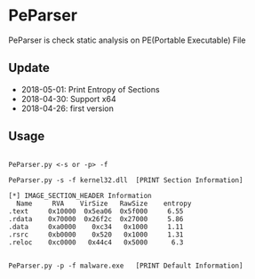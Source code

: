 # PeParser
PeParser is check static analysis on PE(Portable Executable) File


## Update
* 2018-05-01: Print Entropy of Sections
* 2018-04-30: Support x64
* 2018-04-26: first version


## Usage
<pre><code>
PeParser.py <-s or -p> -f <filename>

PeParser.py -s -f kernel32.dll  [PRINT Section Information]

[*] IMAGE_SECTION_HEADER Information
  Name     RVA    VirSize   RawSize    entropy
.text     0x10000  0x5ea06  0x5f000     6.55
.rdata    0x70000  0x26f2c  0x27000     5.86
.data     0xa0000    0xc34   0x1000     1.11
.rsrc     0xb0000    0x520   0x1000     1.31
.reloc    0xc0000   0x44c4   0x5000      6.3
</code></pre>

<pre><code>
PeParser.py -p -f malware.exe   [PRINT Default Information]

</code></pre>
